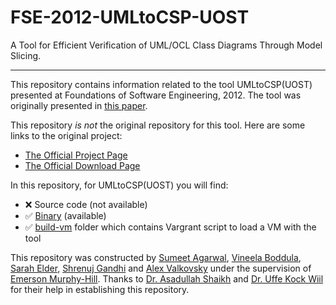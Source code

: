 # FSE-2012-UMLtoCSP-UOST
A Tool for Efficient Verification of UML/OCL Class Diagrams Through Model Slicing.

***

This repository contains information related to the tool UMLtoCSP(UOST) presented at Foundations of Software Engineering, 2012. The tool was originally presented in [this paper](http://dl.acm.org/citation.cfm?id=2393596.2393639&coll=DL&dl=GUIDE&CFID=544907474&CFTOKEN=96283854).

This repository _is not_ the original repository for this tool. Here are some links to the original project:
* [The Official Project Page](http://asadshaikh.com/UMLtoCSP_UOST/)
* [The Official Download Page](http://asadshaikh.com/UMLtoCSP_UOST/download.html)

In this repository, for UMLtoCSP(UOST) you will find:
* :x: Source code (not available)
* :white_check_mark: [Binary](https://github.com/SoftwareEngineeringToolDemos/FSE-2012-UMLtoCSP-UOST/tree/master/Binary) (available)
* :white_check_mark: [build-vm](https://github.com/SoftwareEngineeringToolDemos/FSE-2012-UMLtoCSP-UOST/tree/master/build-vm) folder which contains Vargrant script to load a VM with the tool  

This repository was constructed by [Sumeet Agarwal](https://github.com/sumeet29),  [Vineela Boddula](https://github.com/boddulavineela), [Sarah Elder](https://github.com/seelder), [Shrenuj Gandhi](https://github.com/shrenujgandhi) and [Alex Valkovsky](https://github.com/avalkovsky) under the supervision of [Emerson Murphy-Hill](https://github.com/CaptainEmerson). Thanks to [Dr. Asadullah Shaikh](http://www.asadshaikh.com/) and [Dr. Uffe Kock Wiil](http://websrv0a.sdu.dk/ukwiil/) for their help in establishing this repository.
